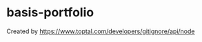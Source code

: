 # basis-portfolio























Created by https://www.toptal.com/developers/gitignore/api/node

